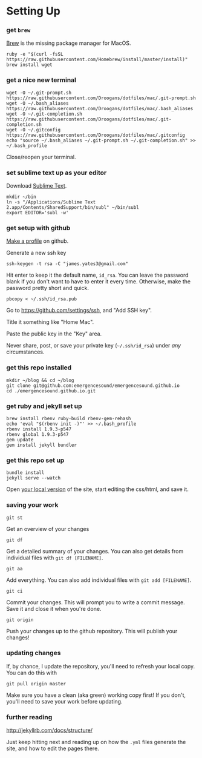 # Setting Up

### get `brew`

[Brew](http://brew.sh/) is the missing package manager for MacOS.

```
ruby -e "$(curl -fsSL https://raw.githubusercontent.com/Homebrew/install/master/install)"
brew install wget
```

### get a nice new terminal

```
wget -O ~/.git-prompt.sh https://raw.githubusercontent.com/Droogans/dotfiles/mac/.git-prompt.sh
wget -O ~/.bash_aliases https://raw.githubusercontent.com/Droogans/dotfiles/mac/.bash_aliases
wget -O ~/.git-completion.sh https://raw.githubusercontent.com/Droogans/dotfiles/mac/.git-completion.sh
wget -O ~/.gitconfig https://raw.githubusercontent.com/Droogans/dotfiles/mac/.gitconfig
echo "source ~/.bash_aliases ~/.git-prompt.sh ~/.git-completion.sh" >> ~/.bash_profile
```

Close/reopen your terminal.

### set sublime text up as your editor

Download [Sublime Text](http://www.sublimetext.com/2).

```
mkdir ~/bin
ln -s "/Applications/Sublime Text 2.app/Contents/SharedSupport/bin/subl" ~/bin/subl
export EDITOR='subl -w'
```

### get setup with github

[Make a profile](https://github.com/join) on github.

Generate a new ssh key

```
ssh-keygen -t rsa -C "james.yates3@gmail.com"
```

Hit enter to keep it the default name, `id_rsa`.
You can leave the password blank if you don't want to have to enter it every time. Otherwise, make the password pretty short and quick.

```
pbcopy < ~/.ssh/id_rsa.pub
```

Go to https://github.com/settings/ssh, and "Add SSH key".

Title it something like "Home Mac".

Paste the public key in the "Key" area.

Never share, post, or save your private key (`~/.ssh/id_rsa`) under *any* circumstances.

### get this repo installed

```
mkdir ~/blog && cd ~/blog
git clone git@github.com:emergencesound/emergencesound.github.io
cd ./emergencesound.github.io.git
```

### get ruby and jekyll set up

```
brew install rbenv ruby-build rbenv-gem-rehash
echo 'eval "$(rbenv init -)"' >> ~/.bash_profile
rbenv install 1.9.3-p547
rbenv global 1.9.3-p547
gem update
gem install jekyll bundler
```

### get this repo set up

```
bundle install
jekyll serve --watch
```

Open [your local version](http://localhost:4000/) of the site, start editing the css/html, and save it.

### saving your work

```
git st
```

Get an overview of your changes

```
git df
```

Get a detailed summary of your changes. You can also get details from individual files with `git df [FILENAME]`.

```
git aa
```

Add everything. You can also add individual files with `git add [FILENAME]`.

```
git ci
```

Commit your changes. This will prompt you to write a commit message. Save it and close it when you're done.

```
git origin
```

Push your changes up to the github repository. This will publish your changes!

### updating changes

If, by chance, I update the repository, you'll need to refresh your local copy. You can do this with

```
git pull origin master
```

Make sure you have a clean (aka green) working copy first! If you don't, you'll need to save your work before updating.

### further reading

http://jekyllrb.com/docs/structure/

Just keep hitting next and reading up on how the `.yml` files generate the site, and how to edit the pages there.
